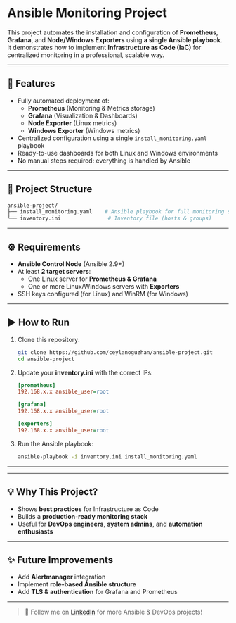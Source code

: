 # Ansible Monitoring Project

This project automates the installation and configuration of **Prometheus**, **Grafana**, and **Node/Windows Exporters** using **a single Ansible playbook**.  
It demonstrates how to implement **Infrastructure as Code (IaC)** for centralized monitoring in a professional, scalable way.

---

## 🚀 Features

- Fully automated deployment of:
  - **Prometheus** (Monitoring & Metrics storage)
  - **Grafana** (Visualization & Dashboards)
  - **Node Exporter** (Linux metrics)
  - **Windows Exporter** (Windows metrics)
- Centralized configuration using a single `install_monitoring.yaml` playbook
- Ready-to-use dashboards for both Linux and Windows environments
- No manual steps required: everything is handled by Ansible

---

## 📂 Project Structure

```bash
ansible-project/
├── install_monitoring.yaml    # Ansible playbook for full monitoring stack
└── inventory.ini               # Inventory file (hosts & groups)
```

---

## ⚙️ Requirements

- **Ansible Control Node** (Ansible 2.9+)
- At least **2 target servers**:
  - One Linux server for **Prometheus & Grafana**
  - One or more Linux/Windows servers with **Exporters**
- SSH keys configured (for Linux) and WinRM (for Windows)

---

## ▶️ How to Run

1. Clone this repository:
   ```bash
   git clone https://github.com/ceylanoguzhan/ansible-project.git
   cd ansible-project
   ```

2. Update your **inventory.ini** with the correct IPs:
   ```ini
   [prometheus]
   192.168.x.x ansible_user=root

   [grafana]
   192.168.x.x ansible_user=root

   [exporters]
   192.168.x.x ansible_user=root
   ```

3. Run the Ansible playbook:
   ```bash
   ansible-playbook -i inventory.ini install_monitoring.yaml
   ```

---


---

## 💡 Why This Project?

- Shows **best practices** for Infrastructure as Code
- Builds a **production-ready monitoring stack**
- Useful for **DevOps engineers**, **system admins**, and **automation enthusiasts**

---

## ✨ Future Improvements

- Add **Alertmanager** integration
- Implement **role-based Ansible structure**
- Add **TLS & authentication** for Grafana and Prometheus

---

> 🔗 Follow me on [LinkedIn](https://www.linkedin.com/) for more Ansible & DevOps projects!
